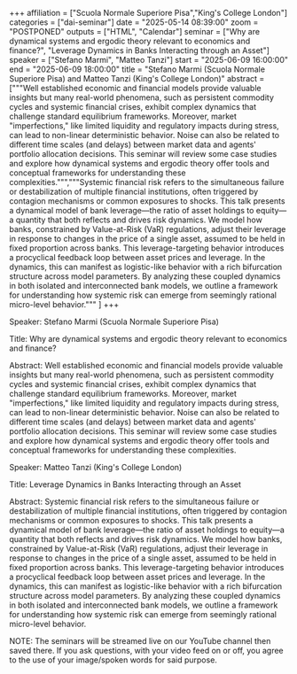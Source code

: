 +++
affiliation = ["Scuola Normale Superiore Pisa","King's College London"]
categories = ["dai-seminar"] 
date = "2025-05-14 08:39:00"
zoom = "POSTPONED" 
outputs = ["HTML", "Calendar"] 
seminar = ["Why are dynamical systems and ergodic theory relevant to economics and finance?", "Leverage Dynamics in Banks Interacting through an Asset"] 
speaker = ["Stefano Marmi", "Matteo Tanzi"] 
start = "2025-06-09 16:00:00" 
end = "2025-06-09 18:00:00" 
title = "Stefano Marmi (Scuola Normale Superiore Pisa) and Matteo Tanzi (King's College London)" 
abstract = ["""Well established economic and financial models provide valuable insights but
many real-world phenomena, such as persistent commodity cycles and systemic financial crises, exhibit complex dynamics that challenge standard equilibrium frameworks. Moreover, market "imperfections," like limited liquidity and regulatory impacts during stress, can lead to non-linear deterministic behavior. Noise can also be related to different time scales (and delays) between market data and agents' portfolio allocation decisions. 
This seminar will review some case studies and explore how dynamical systems and ergodic theory offer tools and conceptual frameworks for understanding these complexities.""","""Systemic financial risk refers to the simultaneous failure or destabilization of multiple financial institutions, often triggered by contagion mechanisms or common exposures to shocks. This talk presents a dynamical model of bank leverage—the ratio of asset holdings to equity—a quantity that both reflects and drives risk dynamics. We model how banks, constrained by Value-at-Risk (VaR) regulations, adjust their leverage in response to changes in the price of a single asset, assumed to be held in fixed proportion across banks. This leverage-targeting behavior introduces a procyclical feedback loop between asset prices and leverage. In the dynamics, this can manifest as logistic-like behavior with a rich bifurcation structure across model parameters. By analyzing these coupled dynamics in both isolated and interconnected bank models, we outline a framework for understanding how systemic risk can emerge from seemingly rational micro-level behavior.""" ]
+++

Speaker: Stefano Marmi (Scuola Normale Superiore Pisa)

Title: Why are dynamical systems and ergodic theory relevant to economics and finance?

Abstract: Well established economic and financial models provide valuable insights but
many real-world phenomena, such as persistent commodity cycles and systemic financial crises, exhibit complex dynamics that challenge standard equilibrium frameworks. Moreover, market "imperfections," like limited liquidity and regulatory impacts during stress, can lead to non-linear deterministic behavior. Noise can also be related to different time scales (and delays) between market data and agents' portfolio allocation decisions. 
This seminar will review some case studies and explore how dynamical systems and ergodic theory offer tools and conceptual frameworks for understanding these complexities.

Speaker: Matteo Tanzi (King's College London)

Title: Leverage Dynamics in Banks Interacting through an Asset

Abstract: Systemic financial risk refers to the simultaneous failure or destabilization of multiple financial institutions, often triggered by contagion mechanisms or common exposures to shocks. This talk presents a dynamical model of bank leverage—the ratio of asset holdings to equity—a quantity that both reflects and drives risk dynamics. We model how banks, constrained by Value-at-Risk (VaR) regulations, adjust their leverage in response to changes in the price of a single asset, assumed to be held in fixed proportion across banks. This leverage-targeting behavior introduces a procyclical feedback loop between asset prices and leverage. In the dynamics, this can manifest as logistic-like behavior with a rich bifurcation structure across model parameters. By analyzing these coupled dynamics in both isolated and interconnected bank models, we outline a framework for understanding how systemic risk can emerge from seemingly rational micro-level behavior.

NOTE: The seminars will be streamed live on our YouTube channel then saved there. If you ask questions, with your video feed on or off, you agree to the use of your image/spoken words for said purpose.
